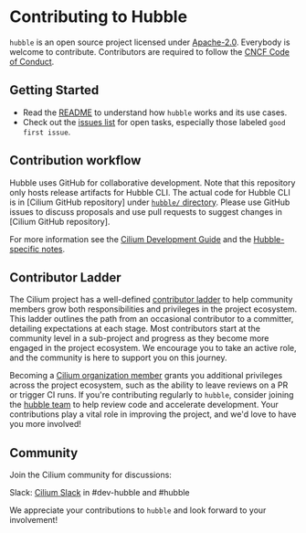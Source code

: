 # Contributing to Hubble

`hubble` is an open source project licensed under [Apache-2.0](LICENSE). Everybody is welcome to contribute. Contributors are required to follow the [CNCF Code of Conduct](https://github.com/cncf/foundation/blob/main/code-of-conduct.md).

## Getting Started

- Read the [README](https://github.com/cilium/hubble/blob/main/README.md) to understand how `hubble` works and its use cases.
- Check out the [issues list](https://github.com/cilium/hubble/issues) for open tasks, especially those labeled `good first issue`.

## Contribution workflow

Hubble uses GitHub for collaborative development. Note that this repository only hosts release artifacts for Hubble CLI. The actual code for Hubble CLI
is in [Cilium GitHub repository] under [`hubble/` directory](https://github.com/cilium/cilium/tree/main/hubble). Please use GitHub issues to discuss proposals and use pull requests to suggest changes in [Cilium GitHub repository].

For more information see the [Cilium Development Guide](https://docs.cilium.io/en/latest/contributing/development/) and the [Hubble-specific notes](https://docs.cilium.io/en/latest/contributing/development/hubble/).

## Contributor Ladder  

The Cilium project has a well-defined [contributor ladder](https://github.com/cilium/community/blob/main/CONTRIBUTOR-LADDER.md) to help community members grow both responsibilities and privileges in the project ecosystem. This ladder outlines the path from an occasional contributor to a committer, detailing expectations at each stage. Most contributors start at the community level in a sub-project and progress as they become more engaged in the project ecosystem. We encourage you to take an active role, and the community is here to support you on this journey.  

Becoming a [Cilium organization member](https://github.com/cilium/community/blob/main/CONTRIBUTOR-LADDER.md#organization-member) grants you additional privileges across the project ecosystem, such as the ability to leave reviews on a PR or trigger CI runs. If you're contributing regularly to `hubble`, consider joining the [hubble team](https://github.com/cilium/community/blob/main/ladder/teams/sig-hubble.yaml) to help review code and accelerate development. Your contributions play a vital role in improving the project, and we'd love to have you more involved!

## Community

Join the Cilium community for discussions:

Slack: [Cilium Slack](https://slack.cilium.io/) in #dev-hubble and #hubble

We appreciate your contributions to `hubble` and look forward to your involvement!
